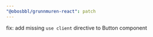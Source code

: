 ```yaml
---
"@obosbbl/grunnmuren-react": patch
---
```


fix: add missing `use client` directive to Button component
